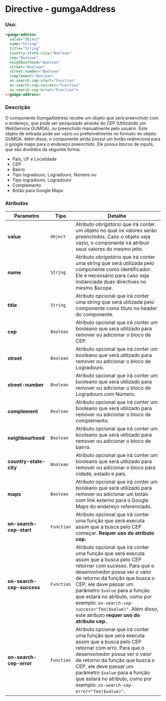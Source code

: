# Directive - gumgaAddress

### Uso:
```html
<gumga-address
  value="Object"
  name="String"
  title="String"
  country-state-city="Boolean"
  cep="Boolean"
  neighbourhood="Boolean"
  street="Boolean"
  street-number="Boolean"
  complement="Boolean"
  on-search-cep-start="Function"
  on-search-cep-success="Function"
  on-search-cep-error="Function">
</gumga-address>
```

### Descrição
O componente GumgaAddress recebe um objeto que será preenchido com o endereço, que pode ser pesquisado através do CEP (Utilizando um WebService GUMGA),
ou preenchido manualmente pelo usuário. Este objeto de entrada pode ser vazio ou preferivelmente no formato do objeto GUMGA. Além disso, o componente ainda possui um botão redireciona para o google maps para o endereço preenchido. Ele possui blocos de inputs, que são divididos da seguinte forma:

 - País, UF e Localidade
 - CEP
 - Bairro
 - Tipo logradouro, Logradouro, Número *ou*
 - Tipo logradouro, Logradouro
 - Complemento
 - Botão para Google Maps

### Atributos
| Parametro | Tipo | Detalhe |
| --- | --- | --- |
| **value** | `Object` | Atributo *obrigatório* que irá conter um objeto no qual os valores serão preenchidos. Caso o objeto seja vazio, o componente irá atribuir seus valores do mesmo jeito. |
| **name** | `String` | Atributo *obrigatório* que irá conter uma string que será utilizada pelo componente como identificador. Ele é necessário para caso seja instanciada duas directives no mesmo $scope. |
| **title** | `String` | Atributo opcional que irá conter uma string que será utilizada pelo componente como título no header do componente. |
| **cep** | `Boolean` | Atributo opcional que irá conter um booleano que será utilizado para remover ou adicionar o bloco de CEP. |
| **street** | `Boolean` | Atributo opcional que irá conter um booleano que será utilizado para remover ou adicionar o bloco de Logradouro. |
| **street-number** | `Boolean` | Atributo opcional que irá conter um booleano que será utilizado para remover ou adicionar o bloco de Logradouro com Número. |
| **complement** | `Boolean` | Atributo opcional que irá conter um booleano que será utilizado para remover ou adicionar o bloco de complemento. |
| **neighbourhood** | `Boolean` | Atributo opcional que irá conter um booleano que será utilizado para remover ou adicionar o bloco de bairro. |
| **country-state-city** | `Boolean` | Atributo opcional que irá conter um booleano que será utilizado para remover ou adicionar o bloco para cidade, estado e país. |
| **maps** | `Boolean` | Atributo opcional que irá conter um booleano que será utilizado para remover ou adicionar um botão com link externo para o Google Maps do endereço referenciado. |
| **on-search-cep-start** | `Function` | Atributo opcional que irá conter uma função que será executa assim que a busca pelo CEP começar. **Requer uso do atributo cep.** |
| **on-search-cep-success** | `Function` | Atributo opcional que irá conter uma função que será executa assim que a busca pelo CEP retornar com sucesso. Para que o desenvolvedor possa ver o valor de retorno da função que busca o CEP, ele deve passar um parâmetro `$value` para a função que estará no atributo, como por exemplo: `on-search-cep-success="foo($value)"`. Além disso, este atributo **requer uso do atributo cep.**. |
| **on-search-cep-error** | `Function` | Atributo opcional que irá conter uma função que será executa assim que a busca pelo CEP retornar com erro. Para que o desenvolvedor possa ver o valor de retorno da função que busca o CEP, ele deve passar um parâmetro `$value` para a função que estará no atributo, como por exemplo: `on-search-cep-error="foo($value)"`. |
